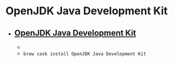 # OpenJDK Java Development Kit
- [OpenJDK Java Development Kit](https://openjdk.java.net/)
  - 
  - 
  - `brew cask install OpenJDK Java Development Kit`
